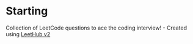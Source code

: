 # Starting
Collection of LeetCode questions to ace the coding interview! - Created using [LeetHub v2](https://github.com/arunbhardwaj/LeetHub-2.0)
